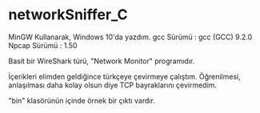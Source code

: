 # networkSniffer_C

MinGW Kullanarak, Windows 10'da yazdım.
gcc Sürümü : gcc (GCC) 9.2.0
Npcap Sürümü : 1.50

Basit bir WireShark türü, "Network Monitor" programıdır.

İçerikleri elimden geldiğince türkçeye çevirmeye çalıştım. Öğrenilmesi, anlaşılması daha kolay olsun diye TCP bayraklarını çevirmedim.

"bin" klasörünün içinde örnek bir çıktı vardır.
